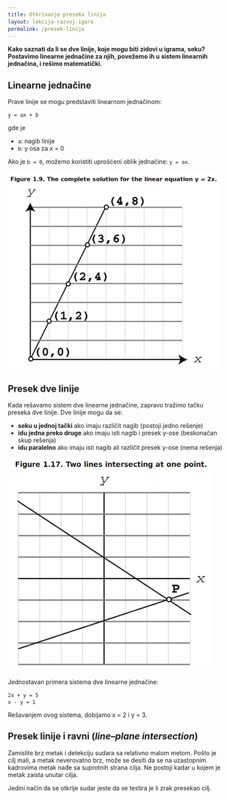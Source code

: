 ```yaml
---
title: Otkrivanje preseka linija
layout: lekcija-razvoj-igara
permalink: /presek-linija
---
```


**Kako saznati da li se dve linije, koje mogu biti zidovi u igrama, seku? Postavimo linearne jednačine za njih, povežemo ih u sistem linearnih jednačina, i rešimo matematički.**

## Linearne jednačine

Prave linije se mogu predstaviti linearnom jednačinom: 

```
y = ax + b
```

gde je

- `a`: nagib linije
- `b`: y osa za x = 0

Ako je `b = 0`, možemo koristiti uprošćeni oblik jednačine: `y = ax`.

![linearna-jednacina](/images/razvoj-igara/linearna-jednacina.png)

## Presek dve linije

Kada rešavamo sistem dve linearne jednačine, zapravo tražimo tačku preseka dve linije. Dve linije mogu da se:
- **seku u jednoj tački** ako imaju različit nagib (postoji jedno rešenje)
- **idu jedna preko druge** ako imaju isti nagib i presek y-ose (beskonačan skup rešenja)
- **idu paralelno** ako imaju isti nagib ali različit presek y-ose (nema rešenja)

![presek-linija](/images/razvoj-igara/presek-linija.png)

Jednostavan primera sistema dve linearne jednačine:

```
2x + y = 5
x - y = 1
```

Rešavanjem ovog sistema, dobijamo x = 2 i y = 3.

## Presek linije i ravni (*line–plane intersection*)

Zamislite brz metak i detekciju sudara sa relativno malom metom. Pošto je cilj mali, a metak neverovatno brz, može se desiti da se na uzastopnim kadrovima metak nađe sa suprotnih strana cilja. Ne postoji kadar u kojem je metak zaista unutar cilja.

Jedini način da se otkrije sudar jeste da se testira je li zrak presekao cilj.
